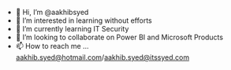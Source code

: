 - 👋 Hi, I’m @aakhibsyed
- 👀 I’m interested in learning without efforts
- 🌱 I’m currently learning IT Security
- 💞️ I’m looking to collaborate on Power BI and Microsoft Products
- 📫 How to reach me ... aakhib.syed@hotmail.com/aakhib.syed@itssyed.com

<!---
aakhibsyed/aakhibsyed is a ✨ special ✨ repository because its `README.md` (this file) appears on your GitHub profile.
You can click the Preview link to take a look at your changes.
--->
